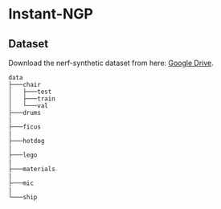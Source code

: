 # Instant-NGP

## Dataset

Download the nerf-synthetic dataset from here: [Google Drive](https://drive.google.com/drive/folders/1JDdLGDruGNXWnM1eqY1FNL9PlStjaKWi).

```shell
data
├───chair
│   ├───test
│   ├───train
│   └───val
├───drums
|
├───ficus
|
├───hotdog
|
├───lego
|
├───materials
|
├───mic
|
└───ship

```

